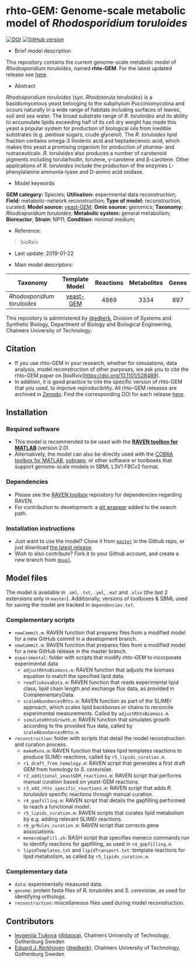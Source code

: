 # rhto-GEM: Genome-scale metabolic model of _Rhodosporidium toruloides_

[![DOI](https://zenodo.org/badge/52777598.svg)](https://zenodo.org/badge/latestdoi/XXXX) [![GitHub version](https://badge.fury.io/gh/sysbiochalmers%2Frhto-gem.svg)](https://badge.fury.io/gh/sysbiochalmers%2Frhto-gem) 

- Brief model description

This repository contains the current genome-scale metabolic model of _Rhodosporidium toruloides_, named **rhto-GEM**. For the latest updated release see [here](https://github.com/SysBioChalmers/rhto-GEM/releases).

- Abstract

_Rhodosporidium toruloides_ (syn. _Rhodotorula toruloides_) is a basidiomycetous yeast belonging to the subphylum Pucciniomycotina and occurs naturally in a wide range of habitats including surfaces of leaves, soil and sea water. The broad substrate range of _R. toruloides_ and its ability to accumulate lipids exceeding half of its cell dry weight has made this yeast a popular system for production of biological oils from inedible substrates (e.g. pentose sugars, crude glycerol). The _R. toruloides_ lipid fraction contains omega-3 linolenic acid and heptadecenoic acid, which makes this yeast a promising organism for production of pharma- and nutraceuticals. _R. toruloides_ also produces a number of carotenoid pigments including torularhodin, torulene, γ-carotene and β-carotene. Other applications of _R. toruloides_ include the production of the enzymes L-phenylalanine ammonia-lyase and D-amino acid oxidase.

- Model keywords

**GEM category:** Species; **Utilisation:** experimental data reconstruction; **Field:** metabolic-network reconstruction; **Type of model:** reconstruction, curated; **Model source:** [yeast-GEM](https://github.com/SysBioChalmers/yeast-GEM); **Omic source:** genomics; **Taxonomy:** _Rhodosporidium toruloides_; **Metabolic system:** general metabolism; **Bioreactor**; **Strain:** NP11; **Condition:** minimal medium;

- Reference:  
>bioRxiv

- Last update: 2019-01-22

- Main model descriptors:

| Taxonomy | Template Model | Reactions | Metabolites | Genes |
| ------------- |:-------------:|:-------------:|:-------------:|:-----:|
| _Rhodosporidium toruloides_|	[yeast-GEM](https://github.com/SysBioChalmers/yeast-GEM) | 4869 | 3334 | 897 |


This repository is administered by [@edkerk](https://github.com/edkerk/), Division of Systems and Synthetic Biology, Department of Biology and Biological Engineering, Chalmers University of Technology.

## Citation

* If you use rhto-GEM in your research, whether for simulations, data analysis, model reconstruction of other purposes, we ask you to cite the rhto-GEM paper on [bioRxiv]https://doi.org/10.1101/528489).
* In addition, it is good practice to cite the specific version of rhto-GEM that you used, to improve reproducibility. All rhto-GEM releases are archived in [Zenodo](https://zenodo.org/badge/latestdoi/XXXX). Find the corresponding DOI for each release [here](https://zenodo.org/search?page=1&size=20&q=conceptrecid:%221494182%22&sort=-publication_date&all_versions=True).

## Installation

### Required software

  * This model is recommended to be used with the [**RAVEN toolbox for MATLAB**](https://github.com/SysBioChalmers/RAVEN) (version 2.0).
  * Alternatively, the model can also be directly used with the [COBRA toolbox for MATLAB](https://github.com/opencobra/cobratoolbox), [cobrapy](https://github.com/opencobra/cobrapy), or other software or toolboxes that support genome-scale models in SBML L3V1 FBCv2 format.

### Dependencies
* Please see the [RAVEN toolbox](https://github.com/SysBioChalmers/RAVEN) repository for dependencies regarding RAVEN.
* For contribution to development: a [git wrapper](https://github.com/manur/MATLAB-git) added to the search path.

### Installation instructions
* Just want to use the model? Clone it from [`master`](https://github.com/SysBioChalmers/rhto-GEM) in the Github repo, or just download [the latest release](https://github.com/SysBioChalmers/rhto-GEM/releases).
* Wish to also contribute? Fork it to your Github account, and create a new branch from [`devel`](https://github.com/SysBioChalmers/rhto-GEM/tree/devel).

## Model files

The model is available in `.xml`, `.txt`, `.yml`, `.mat` and `.xlsx` (the last 2 extensions only in `master`). Additionally, versions of toolboxes & SBML used for saving the model are tracked in `dependencies.txt`.

### Complementary scripts

* `newCommit.m`: RAVEN function that prepares files from a modified model for a new GitHub commit in a development branch.
* `newCommit.m`: RAVEN function that prepares files from a modified model for a new GitHub release in the master branch.
* `experimental`: folder with scripts that modify _rhto-GEM_ to incorporate experimental data
  * `adjustRhtoBiomass.m`: RAVEN function that adjusts the biomass equation to match the specified lipid data.
  * `readTiukovaData.m`: RAVEN function that reads experimental lipid class, lipid chain length and exchange flux data, as provided in ComplementaryData.
  * `scaleAbundancesRhto.m`: RAVEN function as part of the SLIMEr approach, which scales lipid backbones or chains to reconcile experimental measurements. Called by `adjustRhtoBiomass.m`.
  * `simulateRhtoGrowth.m`: RAVEN function that simulates growth according to the provided flux data, called by `scaleAbundancesRhto.m`.
* `reconstruction`: folder with scripts that detail the model reconstruction and curation process.
  * `makeRxns.m`: RAVEN function that takes lipid templates reactions to produce SLIMEr reactions, called by `r5_lipids_curation.m`.
  * `r1_draft_from_homology.m`: RAVEN script that generates a first draft GEM from homology to _S. cerevisiae_.
  * `r2_additional_yeastGEM_reactions.m`: RAVEN script that performs manual curation based on yeast-GEM reactions.
  * `r3_add_rhto_specific_reactions.m`: RAVEN script that adds _R. toruloides_ specific reactions through manual curation.
  * `r4_gapfilling.m`: RAVEN script that details the gapfilling performed to reach a functional model.
  * `r5_lipids_curation.m`: RAVEN scripts that curates lipid metabolism by e.g. adding relevant SLIMEr reactions.
  * `r6_grRules_curation.m`: RAVEN script that corrects gene associations.
  * `menecoGapFill.sh`: BASH script that specifies meneco commands run to identify reactions for gapfilling, as used in `r4_gapfilling.m`.
  * `lipidTemplates.txt` and `lipidTransport.txt`: template reactions for lipid metabolism, as called by `r5_lipids_curation.m`.

### Complementary data

* `data`: experimentally measured data.
* `genome`: protein fasta files of _R. toruloides_ and _S. cerevisiae_, as used for identifying orthologs.
* `reconstruction`: miscellaneous files used during model reconstruction. 


## Contributors
* [Ievgeniia Tiukova](https://www.chalmers.se/en/staff/Pages/tiukova.aspx) ([@itaova](https://github.com/itaova)), Chalmers University of Technology, Gothenburg Sweden
* [Eduard J. Kerkhoven](https://www.chalmers.se/en/staff/Pages/Eduard-Kerkhoven.aspx) ([@edkerk](https://github.com/edkerk)), Chalmers University of Technology, Gothenburg Sweden
